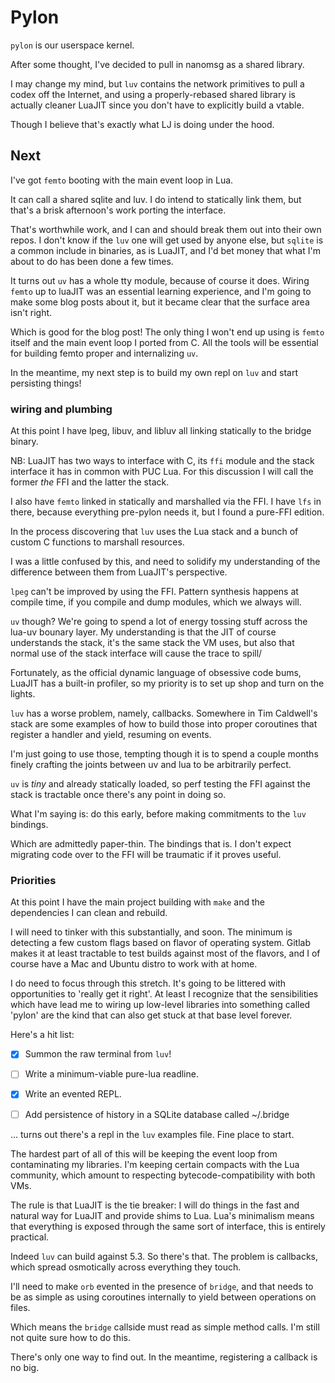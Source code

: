 # Pylon


``pylon`` is our userspace kernel.


After some thought, I've decided to pull in nanomsg as a shared library.


I may change my mind, but ``luv`` contains the network primitives to pull a
codex off the Internet, and using a properly-rebased shared library is
actually cleaner LuaJIT since you don't have to explicitly build a vtable.


Though I believe that's exactly what LJ is doing under the hood.


## Next

I've got ``femto`` booting with the main event loop in Lua.


It can call a shared sqlite and luv.  I do intend to statically link them,
but that's a brisk afternoon's work porting the interface.


That's worthwhile work, and I can and should break them out into their own
repos.  I don't know if the ``luv`` one will get used by anyone else, but
``sqlite`` is a common include in binaries, as is LuaJIT, and I'd bet money
that what I'm about to do has been done a few times.


It turns out ``uv`` has a whole tty module, because of course it does.  Wiring
``femto`` up to luaJIT was an essential learning experience, and I'm going to
make some blog posts about it, but it became clear that the surface area isn't
right.


Which is good for the blog post!  The only thing I won't end up using is
``femto`` itself and the main event loop I ported from C.  All the tools will
be essential for building femto proper and internalizing ``uv``.


In the meantime, my next step is to build my own repl on ``luv`` and start
persisting things!


### wiring and plumbing

At this point I have lpeg, libuv, and libluv all linking statically to the
bridge binary.


NB: LuaJIT has two ways to interface with C, its ``ffi`` module and the stack
interface it has in common with PUC Lua.  For this discussion I will call the
former _the_ FFI and the latter the stack.


I also have ``femto`` linked in statically and marshalled via the FFI. I have
``lfs`` in there, because everything pre-pylon needs it, but I found a pure-FFI
edition.


In the process discovering that ``luv`` uses the Lua stack and a bunch of custom
C functions to marshall resources.


I was a little confused by this, and need to solidify my understanding of the
difference between them from LuaJIT's perspective.


``lpeg`` can't be improved by using the FFI.  Pattern synthesis happens at
compile time, if you compile and dump modules, which we always will.


``uv`` though?  We're going to spend a lot of energy tossing stuff across the
lua-uv bounary layer.  My understanding is that the JIT of course understands
the stack, it's the same stack the VM uses, but also that normal use of the
stack interface will cause the trace to spill/


Fortunately, as the official dynamic language of obsessive code bums, LuaJIT
has a built-in profiler, so my priority is to set up shop and turn on the
lights.


``luv`` has a worse problem, namely, callbacks.  Somewhere in Tim Caldwell's
stack are some examples of how to build those into proper coroutines that
register a handler and yield, resuming on events.


I'm just going to use those, tempting though it is to spend a couple months
finely crafting the joints between uv and lua to be arbitrarily perfect.


``uv`` is _tiny_ and already statically loaded, so perf testing the FFI against
the stack is tractable once there's any point in doing so.


What I'm saying is: do this early, before making commitments to the ``luv``
bindings.


Which are admittedly paper-thin.  The bindings that is.  I don't expect
migrating code over to the FFI will be traumatic if it proves useful.


### Priorities

At this point I have the main project building with ``make`` and the
dependencies I can clean and rebuild.


I will need to tinker with this substantially, and soon.  The minimum is
detecting a few custom flags based on flavor of operating system.  Gitlab
makes it at least tractable to test builds against most of the flavors, and I
of course have a Mac and Ubuntu distro to work with at home.


I do need to focus through this stretch.  It's going to be littered with
opportunities to 'really get it right'.  At least I recognize that the
sensibilities which have lead me to wiring up low-level libraries into
something called 'pylon' are the kind that can also get stuck at that base
level forever.


Here's a hit list:


- [X]  Summon the raw terminal from ``luv``!


- [ ]  Write a minimum-viable pure-lua readline.


- [X]  Write an evented REPL.


- [ ]  Add persistence of history in a SQLite database called ~/.bridge


... turns out there's a repl in the ``luv`` examples file. Fine place to
start.


The hardest part of all of this will be keeping the event loop from
contaminating my libraries.  I'm keeping certain compacts with the Lua
community, which amount to respecting bytecode-compatibility with both VMs.


The rule is that LuaJIT is the tie breaker: I will do things in the fast and
natural way for LuaJIT and provide shims to Lua.  Lua's minimalism means that
everything is exposed through the same sort of interface, this is entirely
practical.


Indeed ``luv`` can build against 5.3.  So there's that. The problem is
callbacks, which spread osmotically across everything they touch.


I'll need to make ``orb`` evented in the presence of ``bridge``, and that needs to
be as simple as using coroutines internally to yield between operations on
files.


Which means the ``bridge`` callside must read as simple method calls. I'm
still not quite sure how to do this.


There's only one way to find out. In the meantime, registering a callback is
no big.
